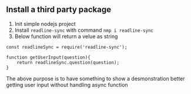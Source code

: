 ## Install a third party package
1. Init simple nodejs project
2. Install `readline-sync` with command `nmp i readline-sync`
3. Below function will return a velue as string

```
const readlineSync = require('readline-sync');

function getUserInput(question){
    return readlineSync.question(question);
}
```

The above purpose is to have something to show a desmonstration better getting user input without handling async function
